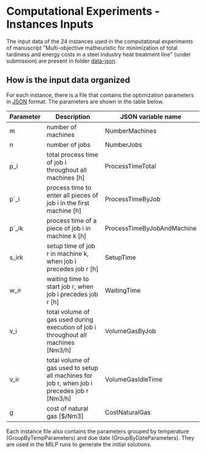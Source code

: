 # Computational Experiments - Instances Inputs

The input data of the 24 instances used in the computational experiments of manuscript "Multi-objective matheuristic for minimization of total tardiness and energy costs in a steel industry heat treatment line" (under submission) are present in folder [data-json](data-json).

## How is the input data organized

For each instance, there is a file that contains the optimization parameters in [JSON](https://www.json.org/json-en.html) format. The parameters are shown in the table below.

| Parameter | Description | JSON variable name |
|-|-|-|
| m | number of machines | NumberMachines |
| n | number of jobs | NumberJobs |
| p_i | total process time of job i throughout all machines [h] | ProcessTimeTotal |
| p´_i | process time to enter all pieces of job i in the first machine [h] | ProcessTimeByJob |
| p´_ik | process time of a piece of job i in machine k [h] | ProcessTimeByJobAndMachine |
| s_irk | setup time of job r in machine k, when job i precedes job r [h] | SetupTime |
| w_ir | waiting time to start job r, when job i precedes job r [h] | WaitingTime |
| v_i | total volume of gas used during execution of job i throughout all machines [Nm3/h] | VolumeGasByJob |
| v_ir | total volume of gas used to setup all machines for job r, when job i precedes job r [Nm3/h] | VolumeGasIdleTime |
| g | cost of natural gas [$/Nm3] | CostNaturalGas |

Each instance file also contains the parameters grouped by temperature (GroupByTempParameters) and due date (GroupByDateParameters). They are used in the MILP runs to generate the initial solutions.
